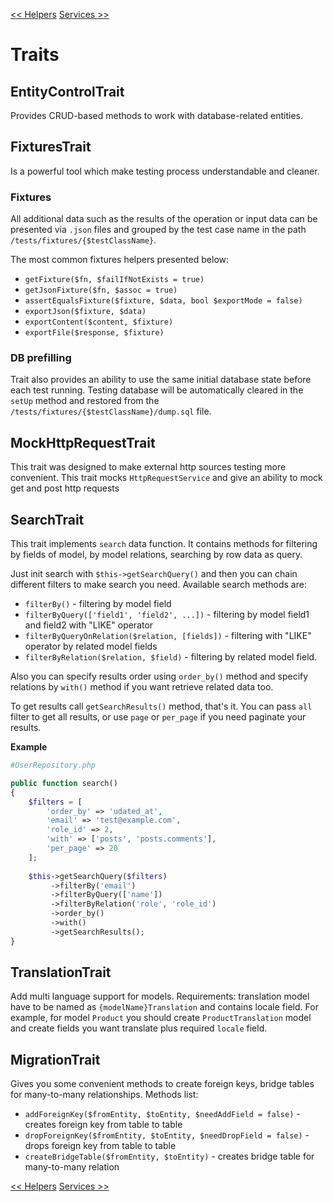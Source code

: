 [<< Helpers][1]
[Services >>][2]

# Traits

## EntityControlTrait

Provides CRUD-based methods to work with database-related entities.

## FixturesTrait

Is a powerful tool which make testing process understandable and cleaner. 

### Fixtures

All additional data such as the results of the operation or input data can be
presented via `.json` files and grouped by the test case name in the path
`/tests/fixtures/{$testClassName}`.

The most common fixtures helpers presented below:
- `getFixture($fn, $failIfNotExists = true)`
- `getJsonFixture($fn, $assoc = true)`
- `assertEqualsFixture($fixture, $data, bool $exportMode = false)`
- `exportJson($fixture, $data)`
- `exportContent($content, $fixture)`
- `exportFile($response, $fixture)`

### DB prefilling

 Trait also provides an ability to use the same initial database state before
each test running. Testing database will be automatically cleared in the `setUp`
method and restored from the `/tests/fixtures/{$testClassName}/dump.sql` file.

## MockHttpRequestTrait

This trait was designed to make external http sources testing more convenient. This trait 
mocks `HttpRequestService` and give an ability to mock get and post http requests

## SearchTrait

This trait implements `search` data function. It contains methods for filtering by fields of model,
by model relations, searching by row data as query.

Just init search with `$this->getSearchQuery()` and then you can chain different filters to make
search you need. Available search methods are:
* `filterBy()` - filtering by model field
* `filterByQuery(['field1', 'field2', ...])` - filtering by model field1 and field2 with "LIKE" operator
* `filterByQueryOnRelation($relation, [fields])` - filtering with "LIKE" operator by related model fields
* `filterByRelation($relation, $field)` - filtering by related model field.

Also you can specify results order using `order_by()` method and specify relations by `with()`
method if you want retrieve related data too.

To get results call `getSearchResults()` method, that's it. You can pass `all` filter to get all results, or use
`page` or `per_page` if you need paginate your results.

**Example**

```php
#UserRepository.php

public function search()
{
    $filters = [
        'order_by' => 'udated_at',
        'email' => 'test@example.com',
        'role_id' => 2,
        'with' => ['posts', 'posts.comments'],
        'per_page' => 20
    ];
    
    $this->getSearchQuery($filters)
         ->filterBy('email')
         ->filterByQuery(['name'])
         ->filterByRelation('role', 'role_id')
         ->order_by()
         ->with()
         ->getSearchResults();
}
```

## TranslationTrait

Add multi language support for models.
Requirements: translation model have to be named as `{modelName}Translation` and contains locale field.
For example, for model `Product` you should create `ProductTranslation` model and create fields you want translate plus required `locale` field.

## MigrationTrait

Gives you some convenient methods to create foreign keys, bridge tables for many-to-many relationships.
Methods list: 
* `addForeignKey($fromEntity, $toEntity, $needAddField = false)` - creates foreign key from table to table
* `dropForeignKey($fromEntity, $toEntity, $needDropField = false)` - drops foreign key from table to table
* `createBridgeTable($fromEntity, $toEntity)` - creates bridge table for many-to-many relation

[<< Helpers][1]
[Services >>][2]

[1]:helpers.md
[2]:services.md
